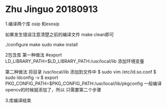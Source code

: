 # Zhu Jinguo 20180913
1.编译两个库 osip 和exosip 

如果发生错误注意清楚之前的编译文件 make clean即可

 ./configure
  make
  sudo make install

2包含库 
第一种做法 
 #export LD_LIBRARY_PATH=$LD_LIBRARY_PATH:/usr/local/lib
添加环境变量

第二种做法
将目录   /usr/local/lib    添加到文件中
$ sudo vim /etc/ld.so.conf
$ sudo ldconfig -v
$ export  PKG_CONFIG_PATH=$PKG_CONFIG_PATH:/usr/local/lib/pkgconfig 
一般编译opencv的时候就添加了，所以 只需要第二个步骤

3.库编译结束

